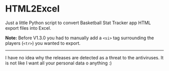 # HTML2Excel
Just a little Python script to convert Basketball Stat Tracker app HTML export files into Excel.

**Note:** Before V1.3.0 you had to manually add a ```<si>``` tag surrounding the players (```<tr>```) you wanted to export.

---

I have no idea why the releases are detected as a threat to the antiviruses. It is not like I want all your personal data o anything :)
